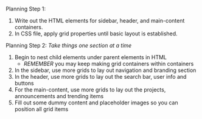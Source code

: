 Planning Step 1:
1. Write out the HTML elements for sidebar, header, and main-content containers.
2. In CSS file, apply grid properties until basic layout is established.

Planning Step 2:
*Take things one section at a time*

1. Begin to nest child elements under parent elements in HTML 
    - *REMEMBER* you may keep making grid containers within containers
2. In the sidebar, use more grids to lay out navigation and branding section
3. In the header, use more grids to lay out the search bar, user info and buttons
4. For the main-content, use more grids to lay out the projects, announcements and trending items
5. Fill out some dummy content and placeholder images so you can position all grid items